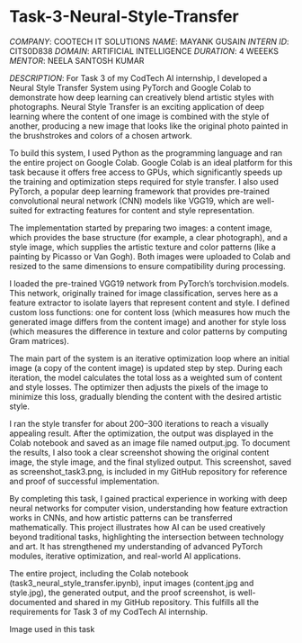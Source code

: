 # Task-3-Neural-Style-Transfer
*COMPANY*: COOTECH IT SOLUTIONS
*NAME*: MAYANK GUSAIN
*INTERN ID*: CITS0D838
*DOMAIN*: ARTIFICIAL INTELLIGENCE
*DURATION*: 4 WEEEKS
*MENTOR*: NEELA SANTOSH KUMAR

*DESCRIPTION*: For Task 3 of my CodTech AI internship, I developed a Neural Style Transfer System using PyTorch and Google Colab to demonstrate how deep learning can creatively blend artistic styles with photographs. Neural Style Transfer is an exciting application of deep learning where the content of one image is combined with the style of another, producing a new image that looks like the original photo painted in the brushstrokes and colors of a chosen artwork.

To build this system, I used Python as the programming language and ran the entire project on Google Colab. Google Colab is an ideal platform for this task because it offers free access to GPUs, which significantly speeds up the training and optimization steps required for style transfer. I also used PyTorch, a popular deep learning framework that provides pre-trained convolutional neural network (CNN) models like VGG19, which are well-suited for extracting features for content and style representation.

The implementation started by preparing two images: a content image, which provides the base structure (for example, a clear photograph), and a style image, which supplies the artistic texture and color patterns (like a painting by Picasso or Van Gogh). Both images were uploaded to Colab and resized to the same dimensions to ensure compatibility during processing.

I loaded the pre-trained VGG19 network from PyTorch’s torchvision.models. This network, originally trained for image classification, serves here as a feature extractor to isolate layers that represent content and style. I defined custom loss functions: one for content loss (which measures how much the generated image differs from the content image) and another for style loss (which measures the difference in texture and color patterns by computing Gram matrices).

The main part of the system is an iterative optimization loop where an initial image (a copy of the content image) is updated step by step. During each iteration, the model calculates the total loss as a weighted sum of content and style losses. The optimizer then adjusts the pixels of the image to minimize this loss, gradually blending the content with the desired artistic style.

I ran the style transfer for about 200–300 iterations to reach a visually appealing result. After the optimization, the output was displayed in the Colab notebook and saved as an image file named output.jpg. To document the results, I also took a clear screenshot showing the original content image, the style image, and the final stylized output. This screenshot, saved as screenshot_task3.png, is included in my GitHub repository for reference and proof of successful implementation.

By completing this task, I gained practical experience in working with deep neural networks for computer vision, understanding how feature extraction works in CNNs, and how artistic patterns can be transferred mathematically. This project illustrates how AI can be used creatively beyond traditional tasks, highlighting the intersection between technology and art. It has strengthened my understanding of advanced PyTorch modules, iterative optimization, and real-world AI applications.

The entire project, including the Colab notebook (task3_neural_style_transfer.ipynb), input images (content.jpg and style.jpg), the generated output, and the proof screenshot, is well-documented and shared in my GitHub repository. This fulfills all the requirements for Task 3 of my CodTech AI internship.

Image used in this task
